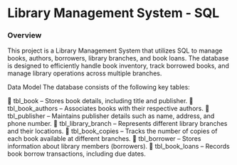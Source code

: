 # Library Management System - SQL
### Overview
This project is a Library Management System that utilizes SQL to manage books, authors, borrowers, library branches, and book loans. The database is designed to efficiently handle book inventory, track borrowed books, and manage library operations across multiple branches.

Data Model
The database consists of the following key tables:

📌 tbl_book – Stores book details, including title and publisher.
📌 tbl_book_authors – Associates books with their respective authors.
📌 tbl_publisher – Maintains publisher details such as name, address, and phone number.
📌 tbl_library_branch – Represents different library branches and their locations.
📌 tbl_book_copies – Tracks the number of copies of each book available at different branches.
📌 tbl_borrower – Stores information about library members (borrowers).
📌 tbl_book_loans – Records book borrow transactions, including due dates.
